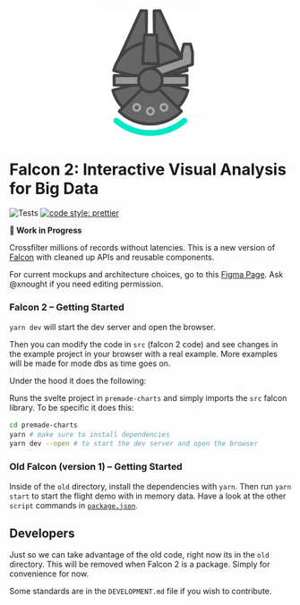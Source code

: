 <p align="center">
  <img src="logo/logo.png" width="200">
</p>

# Falcon 2: Interactive Visual Analysis for Big Data

![Tests](https://github.com/cmudig/falcon/workflows/Node.js%20CI/badge.svg)
[![code style: prettier](https://img.shields.io/badge/code_style-prettier-ff69b4.svg?style=rounded)](https://github.com/prettier/prettier)

**🚧 Work in Progress**

Crossfilter millions of records without latencies. This is a new version of [Falcon](https://github.com/vega/falcon) with cleaned up APIs and reusable components.

For current mockups and architecture choices, go to this [Figma Page](https://www.figma.com/file/0fErf0QvmhpgNGrCwFM3hZ/falcon2?node-id=3%3A2). Ask @xnought if you need editing permission.

### Falcon 2 – Getting Started

`yarn dev` will start the dev server and open the browser.

Then you can modify the code in `src` (falcon 2 code) and see changes in the example project in your browser with a real example. More examples will be made for mode dbs as time goes on.

Under the hood it does the following:

Runs the svelte project in `premade-charts` and simply imports the `src` falcon library. To be specific it does this:

```bash
cd premade-charts
yarn # make sure to install dependencies
yarn dev --open # to start the dev server and open the browser
```

### Old Falcon (version 1) – Getting Started

Inside of the `old` directory, install the dependencies with `yarn`. Then run `yarn start` to start the flight demo with in memory data. Have a look at the other `script` commands in [`package.json`](https://github.com/vega/falcon/blob/master/package.json).

## Developers

Just so we can take advantage of the old code, right now its in the `old` directory. This will be removed when Falcon 2 is a package. Simply for convenience for now.

Some standards are in the `DEVELOPMENT.md` file if you wish to contribute.
